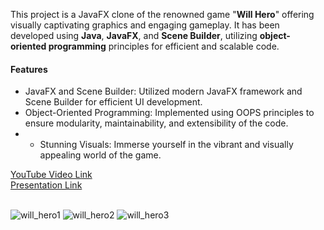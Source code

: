 This project is a JavaFX clone of the renowned game "**Will Hero**" offering visually captivating graphics and engaging gameplay. It has been developed using **Java**, **JavaFX**, and **Scene Builder**, utilizing **object-oriented programming** principles for efficient and scalable code.

<h4>Features</h4>

- JavaFX and Scene Builder: Utilized modern JavaFX framework and Scene Builder for efficient UI development.<br/>
- Object-Oriented Programming: Implemented using OOPS principles to ensure modularity, maintainability, and extensibility of the code.<br/>
- - Stunning Visuals: Immerse yourself in the vibrant and visually appealing world of the game.<br/>

[YouTube Video Link](https://youtu.be/DGKwRpVyZYY)  <br/>
[Presentation Link](https://docs.google.com/presentation/d/1pXEsrOYLgVVvHbM5UaJR6nhW5arHVTBG/edit?usp=sharing&ouid=101372220204734048768&rtpof=true&sd=true)<br/><br/>

![will_hero1](https://github.com/preraksemwal/Will_Hero/assets/77500750/bdf2b2cb-f420-44f1-bd15-3bc12683493f)
![will_hero2](https://github.com/preraksemwal/Will_Hero/assets/77500750/337ee034-427e-422a-bbd8-14208aa2d059)
![will_hero3](https://github.com/preraksemwal/Will_Hero/assets/77500750/4f46d45d-a5d0-4ccf-85cf-27cd2fea3dd0)
